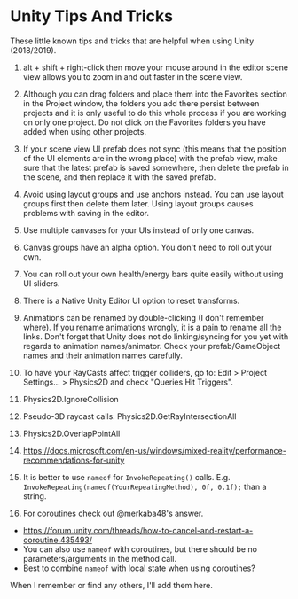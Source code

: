 # Unity Tips And Tricks

These little known tips and tricks that are helpful when using Unity (2018/2019).

1. alt + shift + right-click then move your mouse around in the editor scene view allows you to zoom in and out faster in the scene view.

2. Although you can drag folders and place them into the Favorites section in the Project window, the folders you add there persist between projects and it is only useful to do this whole process if you are working on only one project. Do not click on the Favorites folders you have added when using other projects.

3. If your scene view UI prefab does not sync (this means that the position of the UI elements are in the wrong place) with the prefab view, make sure that the latest prefab is saved somewhere, then delete the prefab in the scene, and then replace it with the saved prefab.

4. Avoid using layout groups and use anchors instead. You can use layout groups first then delete them later. Using layout groups causes problems with saving in the editor.

5. Use multiple canvases for your UIs instead of only one canvas.

6. Canvas groups have an alpha option. You don't need to roll out your own.

7. You can roll out your own health/energy bars quite easily without using UI sliders.

8. There is a Native Unity Editor UI option to reset transforms.

9. Animations can be renamed by double-clicking (I don't remember where). If you rename animations wrongly, it is a pain to rename all the links. Don't forget that Unity does not do linking/syncing for you yet with regards to animation names/animator. Check your prefab/GameObject names and their animation names carefully.

10. To have your RayCasts affect trigger colliders, go to: Edit > Project Settings... > Physics2D and check "Queries Hit Triggers".

11. Physics2D.IgnoreCollision

12. Pseudo-3D raycast calls: Physics2D.GetRayIntersectionAll

13. Physics2D.OverlapPointAll

14. https://docs.microsoft.com/en-us/windows/mixed-reality/performance-recommendations-for-unity

15. It is better to use `nameof` for `InvokeRepeating()` calls. E.g. `InvokeRepeating(nameof(YourRepeatingMethod), 0f, 0.1f);` than a string.

16. For coroutines check out @merkaba48's answer.
- https://forum.unity.com/threads/how-to-cancel-and-restart-a-coroutine.435493/
- You can also use `nameof` with coroutines, but there should be no parameters/arguments in the method call.
- Best to combine `nameof` with local state when using coroutines?

When I remember or find any others, I'll add them here.
